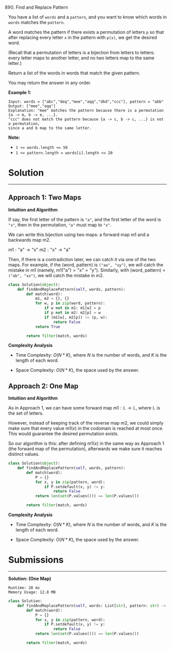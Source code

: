 890. Find and Replace Pattern

You have a list of `words` and a `pattern`, and you want to know which words in `words` matches the `pattern`.

A word matches the pattern if there exists a permutation of letters `p` so that after replacing every letter `x` in the pattern with `p(x)`, we get the desired word.

(Recall that a permutation of letters is a bijection from letters to letters: every letter maps to another letter, and no two letters map to the same letter.)

Return a list of the words in words that match the given pattern. 

You may return the answer in any order.

 

**Example 1:**
```
Input: words = ["abc","deq","mee","aqq","dkd","ccc"], pattern = "abb"
Output: ["mee","aqq"]
Explanation: "mee" matches the pattern because there is a permutation {a -> m, b -> e, ...}. 
"ccc" does not match the pattern because {a -> c, b -> c, ...} is not a permutation,
since a and b map to the same letter.
```

**Note:**

* `1 <= words.length <= 50`
* `1 <= pattern.length = words[i].length <= 20`

# Solution
---
## Approach 1: Two Maps
**Intuition and Algorithm**

If say, the first letter of the pattern is `"a"`, and the first letter of the word is `"x"`, then in the permutation, `"a"` must map to `"x"`.

We can write this bijection using two maps: a forward map $\text{m1}$ and a backwards map $\text{m2}$.

$\text{m1} : \text{"a"} \rightarrow \text{"x"}$ $\text{m2} : \text{"x"} \rightarrow \text{"a"}$

Then, if there is a contradiction later, we can catch it via one of the two maps. For example, if the (word, pattern) is `("aa", "xy")`, we will catch the mistake in $\text{m1}$ (namely, $\text{m1}(\text{"a"}) = \text{"x"} = \text{"y"}$). Similarly, with (word, pattern) = `("ab", "xx")`, we will catch the mistake in $\text{m2}$.

```python
class Solution(object):
    def findAndReplacePattern(self, words, pattern):
        def match(word):
            m1, m2 = {}, {}
            for w, p in zip(word, pattern):
                if w not in m1: m1[w] = p
                if p not in m2: m2[p] = w
                if (m1[w], m2[p]) != (p, w):
                    return False
            return True

        return filter(match, words)
```

**Complexity Analysis**

* Time Complexity: $O(N * K)$, where $N$ is the number of words, and $K$ is the length of each word.

* Space Complexity: $O(N * K)$, the space used by the answer.

## Approach 2: One Map
**Intuition and Algorithm**

As in Approach 1, we can have some forward map $\text{m1} : \mathbb{L} \rightarrow \mathbb{L}$, where $\mathbb{L}$ is the set of letters.

However, instead of keeping track of the reverse map $\text{m2}$, we could simply make sure that every value $\text{m1}(x)$ in the codomain is reached at most once. This would guarantee the desired permutation exists.

So our algorithm is this: after defining $\text{m1}(x)$ in the same way as Approach 1 (the forward map of the permutation), afterwards we make sure it reaches distinct values.

```python
class Solution(object):
    def findAndReplacePattern(self, words, pattern):
        def match(word):
            P = {}
            for x, y in zip(pattern, word):
                if P.setdefault(x, y) != y:
                    return False
            return len(set(P.values())) == len(P.values())

        return filter(match, words)
```

**Complexity Analysis**

* Time Complexity: $O(N * K)$, where $N$ is the number of words, and $K$ is the length of each word.

* Space Complexity: $O(N * K)$, the space used by the answer.

# Submissions
---
**Solution: (One Map)**
```
Runtime: 28 ms
Memory Usage: 12.8 MB
```
```python
class Solution:
    def findAndReplacePattern(self, words: List[str], pattern: str) -> List[str]:
        def match(word):
            P = {}
            for x, y in zip(pattern, word):
                if P.setdefault(x, y) != y:
                    return False
            return len(set(P.values())) == len(P.values())

        return filter(match, words)
```
